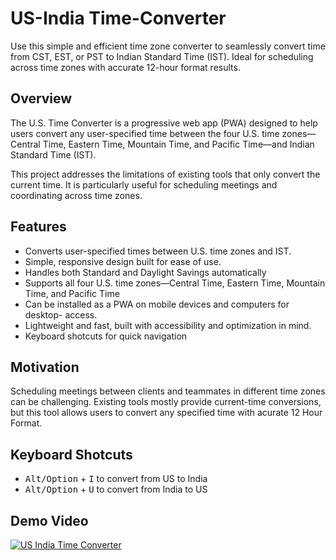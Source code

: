 # US-India Time-Converter
Use this simple and efficient time zone converter to seamlessly convert time from CST, EST, or PST to Indian Standard Time (IST). Ideal for scheduling across time zones with accurate 12-hour format results.

## Overview

The U.S. Time Converter is a progressive web app (PWA) designed to help users convert any user-specified time between the four U.S. time zones—Central Time, Eastern Time, Mountain Time, and Pacific Time—and Indian Standard Time (IST).

This project addresses the limitations of existing tools that only convert the current time. It is particularly useful for scheduling meetings and coordinating across time zones.

## Features
-	 Converts user-specified times between U.S. time zones and IST.
-	 Simple, responsive design built for ease of use.
-	 Handles both Standard and Daylight Savings automatically
-	 Supports all four U.S. time zones—Central Time, Eastern Time, Mountain Time, and Pacific Time
-	 Can be installed as a PWA on mobile devices and computers for desktop- access.
-	 Lightweight and fast, built with accessibility and optimization in mind.
-	 Keyboard shotcuts for quick navigation 

## Motivation 
Scheduling meetings between clients and teammates in different time zones can be challenging. Existing tools mostly provide current-time conversions, but this tool allows users to convert any specified time with acurate 12 Hour Format.

## Keyboard Shotcuts 
- <kbd>Alt/Option</kbd> + <kbd>I</kbd> to convert from US to India
- <kbd>Alt/Option</kbd> + <kbd>U</kbd> to convert from India to US

## Demo Video 
[![US India Time Converter](https://img.youtube.com/vi/qboh_oetFpY/0.jpg)](https://youtu.be/w19JPgrpim0)
